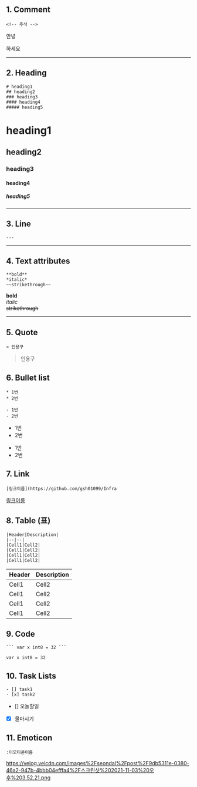 ## 1. Comment

```
<!-- 주석 -->
```

안녕
<!-- 주석 -->
하세요

---

## 2. Heading

```
# heading1
## heading2
### heading3
#### heading4
##### heading5
```
# heading1
## heading2
### heading3
#### heading4
##### heading5

--- 
## 3. Line

```
---
```

---

## 4. Text attributes

```
**bold**
*italic*
~~strikethrough~~
```

**bold** <br>
*italic* <br>
~~strikethrough~~

---

## 5. Quote
```
> 인용구
```
> 인용구

## 6. Bullet list
```
* 1번
* 2번

- 1번
- 2번
```

* 1번
* 2번

- 1번
- 2번

## 7. Link
```
[링크이름](https://github.com/gsh01099/Infra
```

[링크이름](https://seondal.github.io)

## 8. Table (표)
```
|Header|Description|
|--|--|
|Cell1|Cell2|
|Cell1|Cell2|
|Cell1|Cell2|
|Cell1|Cell2|
```
|Header|Description|
|--|--|
|Cell1|Cell2|
|Cell1|Cell2|
|Cell1|Cell2|
|Cell1|Cell2|

## 9. Code
```
``` var x int8 = 32 ```
```

```
var x int8 = 32
```

## 10. Task Lists

```
- [] task1
- [x] task2
```

- [] 오늘할일
- [x] 물마시기

## 11. Emoticon
```
:이모티콘이름
```

https://velog.velcdn.com/images%2Fseondal%2Fpost%2F9db5311e-0380-46a2-947b-4bbb04efffa4%2F스크린샷%202021-11-03%20오후%203.52.21.png

